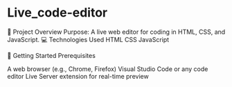 # Live_code-editor
📜 Project Overview
Purpose: A live web editor for coding in HTML, CSS, and JavaScript.
💻 Technologies Used
HTML
CSS
JavaScript

🚀 Getting Started Prerequisites

A web browser (e.g., Chrome, Firefox)
Visual Studio Code or any code editor
Live Server extension for real-time preview
